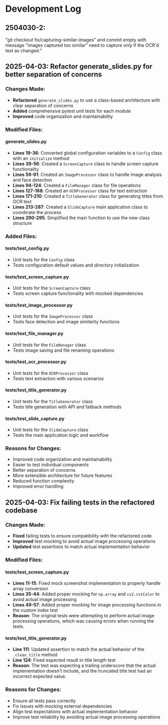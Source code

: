 # Development Log

## 2504030-2:
"git checkout fix/capturing-similar-images" and commit empty with message "images captured too similar" need to capture only if the OCR'd text as changed."

## 2025-04-03: Refactor generate_slides.py for better separation of concerns

### Changes Made:
- **Refactored** `generate_slides.py` to use a class-based architecture with clear separation of concerns
- **Added** comprehensive pytest unit tests for each module
- **Improved** code organization and maintainability

### Modified Files:

#### generate_slides.py
- **Lines 19-36**: Converted global configuration variables to a `Config` class with an `initialize` method
- **Lines 39-56**: Created a `ScreenCapture` class to handle screen capture functionality
- **Lines 59-91**: Created an `ImageProcessor` class to handle image analysis and face detection
- **Lines 94-124**: Created a `FileManager` class for file operations
- **Lines 127-168**: Created an `OCRProcessor` class for text extraction
- **Lines 171-210**: Created a `TitleGenerator` class for generating titles from OCR text
- **Lines 213-287**: Created a `SlideCapture` main application class to coordinate the process
- **Lines 290-295**: Simplified the main function to use the new class structure

### Added Files:

#### tests/test_config.py
- Unit tests for the `Config` class
- Tests configuration default values and directory initialization

#### tests/test_screen_capture.py
- Unit tests for the `ScreenCapture` class
- Tests screen capture functionality with mocked dependencies

#### tests/test_image_processor.py
- Unit tests for the `ImageProcessor` class
- Tests face detection and image similarity functions

#### tests/test_file_manager.py
- Unit tests for the `FileManager` class
- Tests image saving and file renaming operations

#### tests/test_ocr_processor.py
- Unit tests for the `OCRProcessor` class
- Tests text extraction with various scenarios

#### tests/test_title_generator.py
- Unit tests for the `TitleGenerator` class
- Tests title generation with API and fallback methods

#### tests/test_slide_capture.py
- Unit tests for the `SlideCapture` class
- Tests the main application logic and workflow

### Reasons for Changes:
- Improved code organization and maintainability
- Easier to test individual components
- Better separation of concerns
- More extensible architecture for future features
- Reduced function complexity
- Improved error handling

## 2025-04-03: Fix failing tests in the refactored codebase

### Changes Made:
- **Fixed** failing tests to ensure compatibility with the refactored code
- **Improved** test mocking to avoid actual image processing operations
- **Updated** test assertions to match actual implementation behavior

### Modified Files:

#### tests/test_screen_capture.py
- **Lines 11-15**: Fixed mock screenshot implementation to properly handle array conversion
- **Lines 35-44**: Added proper mocking for `np.array` and `cv2.cvtColor` to avoid actual image processing
- **Lines 49-57**: Added proper mocking for image processing functions in the custom index test
- **Reason**: The original tests were attempting to perform actual image processing operations, which was causing errors when running the tests.

#### tests/test_title_generator.py
- **Line 111**: Updated assertion to match the actual behavior of the `_clean_title` method
- **Line 124**: Fixed expected result in title length test
- **Reason**: The test was expecting a trailing underscore that the actual implementation doesn't include, and the truncated title test had an incorrect expected value.

### Reasons for Changes:
- Ensure all tests pass correctly
- Fix issues with mocking external dependencies
- Align test expectations with actual implementation behavior
- Improve test reliability by avoiding actual image processing operations
